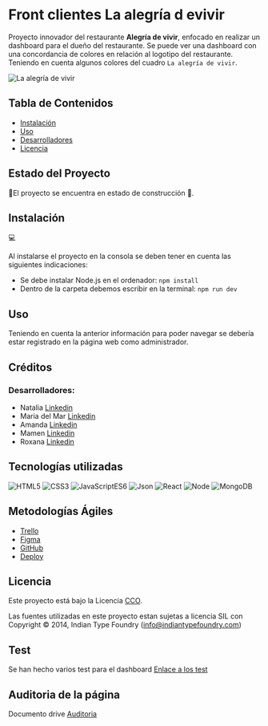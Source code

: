 # Front clientes La alegría d evivir

Proyecto innovador del restaurante **Alegría de vivir**, enfocado en realizar un dashboard para el dueño del restaurante. Se puede ver una dashboard con una concordancia de colores en relación al logotipo del restaurante. Teniendo en cuenta algunos colores del cuadro ```La alegría de vivir```.

![La alegría de vivir](https://firebasestorage.googleapis.com/v0/b/alegria-de-vivir-99.appspot.com/o/screenshot-dash-and-back.onrender.com-2024.06.png?alt=media&token=dff0e6ee-904e-431a-8050-f01479825d7f)

## Tabla de Contenidos

- [Instalación](#instalación)
- [Uso](#uso)
- [Desarrolladores](#desarrolladores)
- [Licencia](#licencia)

## Estado del Proyecto
🚧El proyecto se encuentra en estado de construcción 🚧.

## Instalación
💻

Al instalarse el proyecto en la consola se deben tener en cuenta las siguientes indicaciones: <br>
- Se debe instalar Node.js en el ordenador: ```npm install```
- Dentro de la carpeta debemos escribir en la terminal:
```npm run dev```


## Uso

Teniendo en cuenta la anterior información para poder navegar se debería estar registrado en la página web como administrador. 

## Créditos

### Desarrolladores:
- Natalia [Linkedin](https://www.linkedin.com/in/natalia-de-bustos-garc%C3%ADa-5ba965298/)
- Maria del Mar [Linkedin](https://www.linkedin.com/in/mar-prieto-garcia/)
- Amanda [Linkedin](https://www.linkedin.com/in/amandarguez/)
- Mamen [Linkedin](https://www.linkedin.com/in/mamen-fb/)
- Roxana [Linkedin](https://www.linkedin.com/in/roxana-pj/)



## Tecnologías utilizadas

![HTML5](https://img.shields.io/badge/HTML-5-green) 
![CSS3](https://img.shields.io/badge/CSS-3-blue) 
![JavaScriptES6](https://img.shields.io/badge/JavaScript-ES6-orange) 
![Json](https://img.shields.io/badge/Json-purple)
![React](https://img.shields.io/badge/React%20-%2018.1%20-%20yellow)
![Node](https://img.shields.io/badge/Nodejs-v20-black)
![MongoDB](https://img.shields.io/badge/MongoDB-v7-02E12E)


## Metodologías Ágiles
- <a href="https://trello.com/b/1zffZTwq/la-alegria-de-vivir-99"> Trello </a> </br> 
- <a href="https://www.figma.com/design/sBDQzDm1xWfEMxqOks7MAB/La-alegr%C3%ADa-de-vivir-99%C2%BA?node-id=0%3A1&t=0l2iHBw9IKDFn3CL-1"> Figma </a> </br>
- <a href="https://github.com/La-alegria-de-vivir">GitHub</a> </br>
- <a href="https://dash-and-back.onrender.com/">Deploy</a>

## Licencia

Este proyecto está bajo la Licencia [CCO](LICENSE).

Las fuentes utilizadas en este proyecto estan sujetas a licencia SIL con Copyright &copy; 2014, Indian Type Foundry (info@indiantypefoundry.com)

## Test 

Se han hecho varios test para el dashboard 
[Enlace a los test](https://drive.google.com/drive/u/0/folders/1PwJTw0d5W2ND_ZR851c8zKGMAEEuflrf)

## Auditoria de la página
Documento drive <a href="https://docs.google.com/document/d/1q69pdDMOQS3ZtWfWbuPiWtiPVgcYnj2GHdftpSN4mYE/edit?usp=sharing">Auditoria</a>

